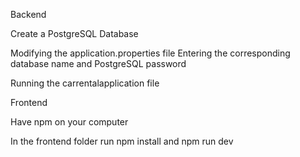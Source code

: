 Backend

Create a PostgreSQL Database

Modifying the application.properties file Entering the corresponding database name and PostgreSQL password

Running the carrentalapplication file


Frontend

Have npm on your computer

In the frontend folder run npm install and npm run dev
